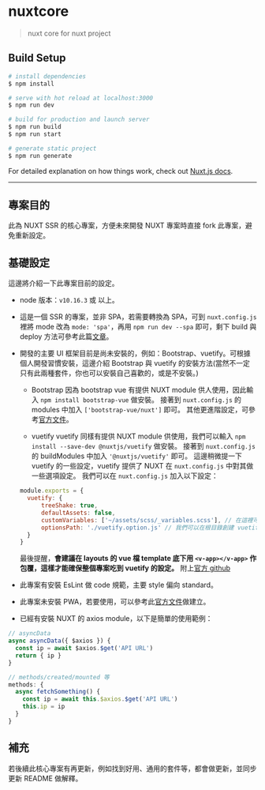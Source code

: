 # nuxtcore

> nuxt core for nuxt project

## Build Setup

```bash
# install dependencies
$ npm install

# serve with hot reload at localhost:3000
$ npm run dev

# build for production and launch server
$ npm run build
$ npm run start

# generate static project
$ npm run generate
```

For detailed explanation on how things work, check out [Nuxt.js docs](https://nuxtjs.org).

***

## 專案目的

此為 NUXT SSR 的核心專案，方便未來開發 NUXT 專案時直接 fork 此專案，避免重新設定。

## 基礎設定

這邊將介紹一下此專案目前的設定。

* node 版本：`v10.16.3` 或 以上。

* 這是一個 SSR 的專案，並非 SPA，若需要轉換為 SPA，可到 `nuxt.config.js` 裡將 mode 改為 `mode: 'spa'`，再用 `npm run dev --spa` 即可，剩下 build 與 deploy 方法可參考此篇[文章](https://www.hellosanta.com.tw/blog/web-page-is-built-by-using-nuxt-single-page-application-is-easy)。

* 開發的主要 UI 框架目前是尚未安裝的，例如：Bootstrap、vuetify。可根據個人開發習慣安裝，這邊介紹 Bootstrap 與 vuetify 的安裝方法(當然不一定只有此兩種套件，你也可以安裝自己喜歡的，或是不安裝。)

  * Bootstrap
  因為 bootstrap vue 有提供 NUXT module 供人使用，因此輸入 `npm install bootstrap-vue` 做安裝。
  接著到 `nuxt.config.js` 的 modules 中加入 `['bootstrap-vue/nuxt']` 即可。
  其他更進階設定，可參考[官方文件](https://bootstrap-vue.js.org/docs/)。

  * vuetify
  vuetify 同樣有提供 NUXT module 供使用，我們可以輸入 `npm install --save-dev @nuxtjs/vuetify` 做安裝。
  接著到 `nuxt.config.js` 的 buildModules 中加入 `'@nuxtjs/vuetify'` 即可。
  這邊稍微提一下 vuetify 的一些設定，vuetify 提供了 NUXT 在 `nuxt.config.js` 中對其做一些選項設定。
  我們可以在 `nuxt.config.js` 加入以下設定：

  ```js
  module.exports = {
    vuetify: {
        treeShake: true,
        defaultAssets: false,
        customVariables: ['~/assets/scss/_variables.scss'], // 在這裡可以引用我們自行定義的 scss 檔，專門用來覆蓋 vuetify 一些預設的變數。
        optionsPath: './vuetify.option.js' // 我們可以在根目錄創建 vuetify.option.js 這隻檔案，並在裡面設定 icons 和 theme 等。
    }
  }
  ```

  最後提醒，**會建議在 layouts 的 vue 檔 template 底下用 `<v-app></v-app>` 作包覆，這樣才能確保整個專案吃到 vuetify 的設定。**
  附上[官方 github](https://github.com/nuxt-community/vuetify-module)

* 此專案有安裝 EsLint 做 code 規範，主要 style 偏向 standard。

* 此專案未安裝 PWA，若要使用，可以參考此[官方文件](https://pwa.nuxtjs.org/)做建立。

* 已經有安裝 NUXT 的 axios module，以下是簡單的使用範例：

```js
// asyncData
async asyncData({ $axios }) {
  const ip = await $axios.$get('API URL')
  return { ip }
}

// methods/created/mounted 等
methods: {
  async fetchSomething() {
    const ip = await this.$axios.$get('API URL')
    this.ip = ip
  }
}
```

## 補充
若後續此核心專案有再更新，例如找到好用、通用的套件等，都會做更新，並同步更新 README 做解釋。

